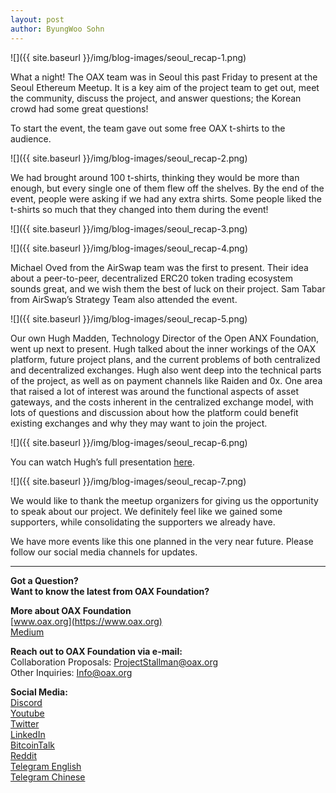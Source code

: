 ```yaml
---
layout: post
author: ByungWoo Sohn
---
```


![]({{ site.baseurl }}/img/blog-images/seoul_recap-1.png) 

What a night! The OAX team was in Seoul this past Friday to present at the Seoul Ethereum Meetup. It is a key aim of the project team to get out, meet the community, discuss the project, and answer questions; the Korean crowd had some great questions!
 
To start the event, the team gave out some free OAX t-shirts to the audience.

![]({{ site.baseurl }}/img/blog-images/seoul_recap-2.png) 

We had brought around 100 t-shirts, thinking they would be more than enough, but every single one of them flew off the shelves. By the end of the event, people were asking if we had any extra shirts. Some people liked the t-shirts so much that they changed into them during the event!

![]({{ site.baseurl }}/img/blog-images/seoul_recap-3.png) 

![]({{ site.baseurl }}/img/blog-images/seoul_recap-4.png) 

Michael Oved from the AirSwap team was the first to present. Their idea about a peer-to-peer, decentralized ERC20 token trading ecosystem sounds great, and we wish them the best of luck on their project. Sam Tabar from AirSwap’s Strategy Team also attended the event.

![]({{ site.baseurl }}/img/blog-images/seoul_recap-5.png) 

Our own Hugh Madden, Technology Director of the Open ANX Foundation, went up next to present. Hugh talked about the inner workings of the OAX platform, future project plans, and the current problems of both centralized and decentralized exchanges. Hugh also went deep into the technical parts of the project, as well as on payment channels like Raiden and 0x. One area that raised a lot of interest was around the functional aspects of asset gateways, and the costs inherent in the centralized exchange model, with lots of questions and discussion about how the platform could benefit existing exchanges and why they may want to join the project.

![]({{ site.baseurl }}/img/blog-images/seoul_recap-6.png) 

You can watch Hugh’s full presentation [here](https://www.youtube.com/watch?v=gzoJHTMKVKs&feature=player_embedded).

![]({{ site.baseurl }}/img/blog-images/seoul_recap-7.png) 

We would like to thank the meetup organizers for giving us the opportunity to speak about our project. We definitely feel like we gained some supporters, while consolidating the supporters we already have.

We have more events like this one planned in the very near future. Please follow our social media channels for updates.

---

**Got a Question?**  
**Want to know the latest from OAX Foundation?**  

**More about OAX Foundation**  
[www.oax.org](https://www.oax.org)  
[Medium](https://medium.com/@OAX_Foundation)  

**Reach out to OAX Foundation via e-mail:**  
Collaboration Proposals: [ProjectStallman@oax.org](mailto:ProjectStallman@oax.org)  
Other Inquiries: [Info@oax.org](mailto:Info@oax.org)  

**Social Media:**  
[Discord](https://discordapp.com/invite/ZH5YHkb)  
[Youtube](https://bit.ly/2Bvsk73)  
[Twitter](https://twitter.com/OAX_Foundation)  
[LinkedIn](https://www.linkedin.com/company/oax-foundation/)  
[BitcoinTalk](http://bitcointalk.org/index.php?topic=1943946)  
[Reddit](https://www.reddit.com/r/OpenANX/)  
[Telegram English](https://t.me/openanxteam)  
[Telegram Chinese](https://t.me/oax_cn)  
